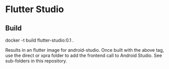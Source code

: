 # Flutter Studio

## Build
docker -t build flutter-studio:0.1 .

Results in an flutter image for android-studio. Once built with the above tag, use the direct or xpra folder to add the frontend call to Android Studio. See sub-folders in this repository.

